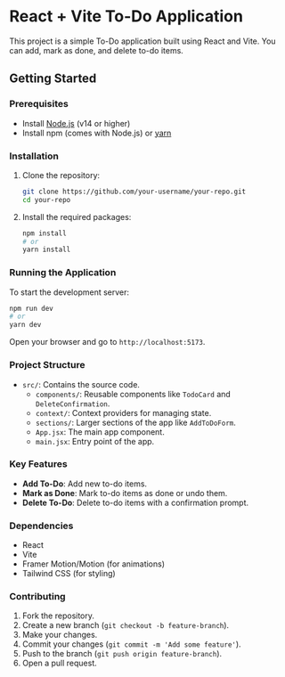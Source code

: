 # React + Vite To-Do Application

This project is a simple To-Do application built using React and Vite. You can add, mark as done, and delete to-do items.

## Getting Started

### Prerequisites

- Install [Node.js](https://nodejs.org/) (v14 or higher)
- Install npm (comes with Node.js) or [yarn](https://yarnpkg.com/)

### Installation

1. Clone the repository:

   ```sh
   git clone https://github.com/your-username/your-repo.git
   cd your-repo
   ```

2. Install the required packages:
   ```sh
   npm install
   # or
   yarn install
   ```

### Running the Application

To start the development server:

```sh
npm run dev
# or
yarn dev
```

Open your browser and go to `http://localhost:5173`.

### Project Structure

- `src/`: Contains the source code.
  - `components/`: Reusable components like `TodoCard` and `DeleteConfirmation`.
  - `context/`: Context providers for managing state.
  - `sections/`: Larger sections of the app like `AddToDoForm`.
  - `App.jsx`: The main app component.
  - `main.jsx`: Entry point of the app.

### Key Features

- **Add To-Do**: Add new to-do items.
- **Mark as Done**: Mark to-do items as done or undo them.
- **Delete To-Do**: Delete to-do items with a confirmation prompt.

### Dependencies

- React
- Vite
- Framer Motion/Motion (for animations)
- Tailwind CSS (for styling)

### Contributing

1. Fork the repository.
2. Create a new branch (`git checkout -b feature-branch`).
3. Make your changes.
4. Commit your changes (`git commit -m 'Add some feature'`).
5. Push to the branch (`git push origin feature-branch`).
6. Open a pull request.
